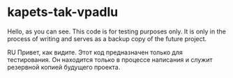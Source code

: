 # kapets-tak-vpadlu

Hello, as you can see. This code is for testing purposes only. It is only in the process of writing and serves as a backup copy of the future project.

RU
Привет, как видите. Этот код предназначен только для тестирования. Он находится только в процессе написания и служит резервной копией будущего проекта.
